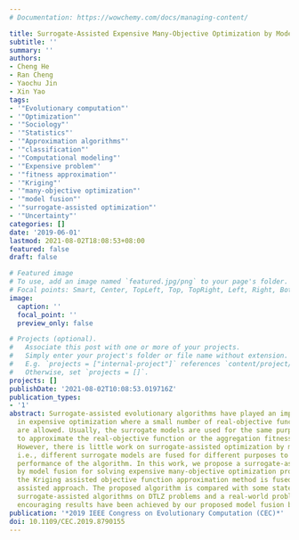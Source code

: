 ```yaml
---
# Documentation: https://wowchemy.com/docs/managing-content/

title: Surrogate-Assisted Expensive Many-Objective Optimization by Model Fusion
subtitle: ''
summary: ''
authors:
- Cheng He
- Ran Cheng
- Yaochu Jin
- Xin Yao
tags:
- '"Evolutionary computation"'
- '"Optimization"'
- '"Sociology"'
- '"Statistics"'
- '"Approximation algorithms"'
- '"classification"'
- '"Computational modeling"'
- '"Expensive problem"'
- '"fitness approximation"'
- '"Kriging"'
- '"many-objective optimization"'
- '"model fusion"'
- '"surrogate-assisted optimization"'
- '"Uncertainty"'
categories: []
date: '2019-06-01'
lastmod: 2021-08-02T18:08:53+08:00
featured: false
draft: false

# Featured image
# To use, add an image named `featured.jpg/png` to your page's folder.
# Focal points: Smart, Center, TopLeft, Top, TopRight, Left, Right, BottomLeft, Bottom, BottomRight.
image:
  caption: ''
  focal_point: ''
  preview_only: false

# Projects (optional).
#   Associate this post with one or more of your projects.
#   Simply enter your project's folder or file name without extension.
#   E.g. `projects = ["internal-project"]` references `content/project/deep-learning/index.md`.
#   Otherwise, set `projects = []`.
projects: []
publishDate: '2021-08-02T10:08:53.019716Z'
publication_types:
- '1'
abstract: Surrogate-assisted evolutionary algorithms have played an important role
  in expensive optimization where a small number of real-objective function evaluations
  are allowed. Usually, the surrogate models are used for the same purpose, e.g.,
  to approximate the real-objective function or the aggregation fitness function.
  However, there is little work on surrogate-assisted optimization by model fusion,
  i.e., different surrogate models are fused for different purposes to improve the
  performance of the algorithm. In this work, we propose a surrogate-assisted approach
  by model fusion for solving expensive many-objective optimization problems, in which
  the Kriging assisted objective function approximation method is fused with the classifier
  assisted approach. The proposed algorithm is compared with some state-of-the-art
  surrogate-assisted algorithms on DTLZ problems and a real-world problem, and some
  encouraging results have been achieved by our proposed model fusion based approach.
publication: '*2019 IEEE Congress on Evolutionary Computation (CEC)*'
doi: 10.1109/CEC.2019.8790155
---
```


